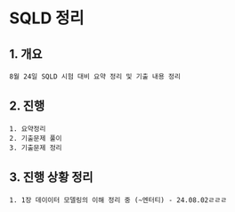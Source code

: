 # SQLD 정리

## 1. 개요 
    8월 24일 SQLD 시험 대비 요약 정리 및 기출 내용 정리

## 2. 진행
    1. 요약정리
    2. 기출문제 풀이
    3. 기출문제 정리

## 3. 진행 상황 정리
    1. 1장 데이이터 모델링의 이해 정리 중 (~엔터티) - 24.08.02ㄹㄹㄹ